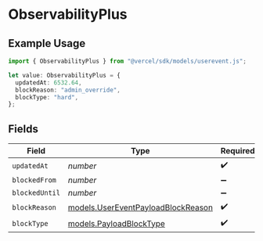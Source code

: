 # ObservabilityPlus

## Example Usage

```typescript
import { ObservabilityPlus } from "@vercel/sdk/models/userevent.js";

let value: ObservabilityPlus = {
  updatedAt: 6532.64,
  blockReason: "admin_override",
  blockType: "hard",
};
```

## Fields

| Field                                                                          | Type                                                                           | Required                                                                       | Description                                                                    |
| ------------------------------------------------------------------------------ | ------------------------------------------------------------------------------ | ------------------------------------------------------------------------------ | ------------------------------------------------------------------------------ |
| `updatedAt`                                                                    | *number*                                                                       | :heavy_check_mark:                                                             | N/A                                                                            |
| `blockedFrom`                                                                  | *number*                                                                       | :heavy_minus_sign:                                                             | N/A                                                                            |
| `blockedUntil`                                                                 | *number*                                                                       | :heavy_minus_sign:                                                             | N/A                                                                            |
| `blockReason`                                                                  | [models.UserEventPayloadBlockReason](../models/usereventpayloadblockreason.md) | :heavy_check_mark:                                                             | N/A                                                                            |
| `blockType`                                                                    | [models.PayloadBlockType](../models/payloadblocktype.md)                       | :heavy_check_mark:                                                             | N/A                                                                            |